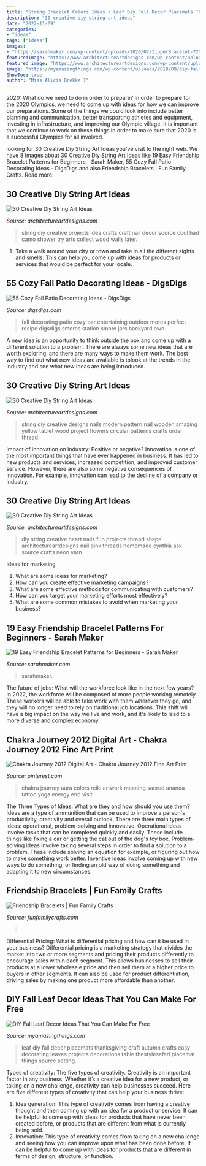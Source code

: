 ```yaml
---
title: "String Bracelet Colors Ideas : Leaf Diy Fall Decor Placemats Thanksgiving Craft Autumn Crafts Easy Decorating Leaves Projects Decorations Table Thestylesafari Placemat Things Source Setting"
description: "30 creative diy string art ideas"
date: "2022-11-09"
categories:
- "ideas"
tags: ["ideas"]
images:
- "https://sarahmaker.com/wp-content/uploads/2020/07/ZipperBracelet-720x960.jpg"
featuredImage: "https://www.architectureartdesigns.com/wp-content/uploads/2013/08/1028.jpg"
featured_image: "https://www.architectureartdesigns.com/wp-content/uploads/2013/08/1140.jpg"
image: "https://myamazingthings.com/wp-content/uploads/2018/09/diy-fall-leaf-decor-.jpg"
ShowToc: true
author: "Miss Alicia Brekke I"
---
```



2020: What do we need to do in order to prepare?
In order to prepare for the 2020 Olympics, we need to come up with ideas for how we can improve our preparations. Some of the things we could look into include better planning and communication, better transporting athletes and equipment, investing in infrastructure, and improving our Olympic village. It is important that we continue to work on these things in order to make sure that 2020 is a successful Olympics for all involved.

	

		
looking for 30 Creative Diy String Art Ideas you've visit to the right web. We have 8 Images about 30 Creative Diy String Art Ideas like 19 Easy Friendship Bracelet Patterns for Beginners - Sarah Maker, 55 Cozy Fall Patio Decorating Ideas - DigsDigs and also Friendship Bracelets | Fun Family Crafts. Read more:
		
    
## 30 Creative Diy String Art Ideas

<img loading=lazy src="https://www.architectureartdesigns.com/wp-content/uploads/2013/08/1028.jpg" onerror="this.onerror=null;this.src='https://tse3.mm.bing.net/th?id=OIP.teR6Cr1PsRZ08FT8SZEyMwHaKE&amp;pid=15.1';" alt="30 Creative Diy String Art Ideas">

_Source: architectureartdesigns.com_

>string diy creative projects idea crafts craft nail decor source cool had camo shower try arts collect wood walls later. 

	

1. Take a walk around your city or town and take in all the different sights and smells. This can help you come up with ideas for products or services that would be perfect for your locale. 

    
## 55 Cozy Fall Patio Decorating Ideas - DigsDigs

<img loading=lazy src="http://www.digsdigs.com/photos/2013/08/40-cozy-fall-patio-decorating-ideas-10.jpg" onerror="this.onerror=null;this.src='https://tse3.mm.bing.net/th?id=OIP._PeB1yWOrdRqGpHiaTQNkgHaLH&amp;pid=15.1';" alt="55 Cozy Fall Patio Decorating Ideas - DigsDigs">

_Source: digsdigs.com_

>fall decorating patio cozy bar entertaining outdoor mores perfect recipe digsdigs smores station smore jars backyard own. 

	

A new idea is an opportunity to think outside the box and come up with a different solution to a problem. There are always some new ideas that are worth exploring, and there are many ways to make them work. The best way to find out what new ideas are available is tolook at the trends in the industry and see what new ideas are being introduced.

    
## 30 Creative Diy String Art Ideas

<img loading=lazy src="http://www.architectureartdesigns.com/wp-content/uploads/2013/08/531.jpg" onerror="this.onerror=null;this.src='https://tse1.mm.bing.net/th?id=OIP.yk-Vv4P5ivwiyiC0rDBNUwHaKQ&amp;pid=15.1';" alt="30 Creative Diy String Art Ideas">

_Source: architectureartdesigns.com_

>string diy creative designs nails modern pattern nail wooden amazing yellow tablet wood project flowers circular patterns crafts order thread. 

	

Impact of innovation on industry: Positive or negative?
Innovation is one of the most important things that have ever happened in business. It has led to new products and services, increased competition, and improved customer service. However, there are also some negative consequences of innovation. For example, innovation can lead to the decline of a company or industry.

    
## 30 Creative Diy String Art Ideas

<img loading=lazy src="https://www.architectureartdesigns.com/wp-content/uploads/2013/08/1140.jpg" onerror="this.onerror=null;this.src='https://tse3.mm.bing.net/th?id=OIP.9NsooZY0SmASRJv-PAXwuQHaKZ&amp;pid=15.1';" alt="30 Creative Diy String Art Ideas">

_Source: architectureartdesigns.com_

>diy string creative heart nails fun projects thread shape architectureartdesigns nail pink threads homemade cynthia ask source crafts neon yarn. 

	

Ideas for marketing
1. What are some ideas for marketing? 
2. How can you create effective marketing campaigns? 
3. What are some effective methods for communicating with customers? 
4. How can you target your marketing efforts most effectively? 
5. What are some common mistakes to avoid when marketing your business?

    
## 19 Easy Friendship Bracelet Patterns For Beginners - Sarah Maker

<img loading=lazy src="https://sarahmaker.com/wp-content/uploads/2020/07/ZipperBracelet-720x960.jpg" onerror="this.onerror=null;this.src='https://tse4.mm.bing.net/th?id=OIP.0SHfjsq1CxbfgrjMfj6RRwHaJ4&amp;pid=15.1';" alt="19 Easy Friendship Bracelet Patterns for Beginners - Sarah Maker">

_Source: sarahmaker.com_

>sarahmaker. 

	

The future of jobs: What will the workforce look like in the next few years?
In 2022, the workforce will be composed of more people working remotely. These workers will be able to take work with them wherever they go, and they will no longer need to rely on traditional job locations. This shift will have a big impact on the way we live and work, and it's likely to lead to a more diverse and complex economy.

    
## Chakra Journey 2012 Digital Art - Chakra Journey 2012 Fine Art Print

<img loading=lazy src="https://i.pinimg.com/736x/e9/fd/7a/e9fd7a4a24b8042bf4cec40a7cdc971c--chakra-yoga-chakra-art.jpg" onerror="this.onerror=null;this.src='https://tse2.mm.bing.net/th?id=OIP.xENXRXk4fnWr-4C00tEhDAHaJ4&amp;pid=15.1';" alt="Chakra Journey 2012 Digital Art - Chakra Journey 2012 Fine Art Print">

_Source: pinterest.com_

>chakra journey aura colors reiki artwork meaning sacred ananda tattoo yoga energy end visit. 

	

The Three Types of Ideas: What are they and how should you use them?
Ideas are a type of ammunition that can be used to improve a person's productivity, creativity and overall outlook. There are three main types of ideas: operational, problem-solving and innovative.
Operational ideas involve tasks that can be completed quickly and easily. These include things like fixing a car or getting the cat out of the dog's toy box. Problem-solving ideas involve taking several steps in order to find a solution to a problem. These include solving an equation for example, or figuring out how to make something work better. Inventive ideas involve coming up with new ways to do something, or finding an old way of doing something and adapting it to new circumstances.

    
## Friendship Bracelets | Fun Family Crafts

<img loading=lazy src="https://funfamilycrafts.com/wp-content/uploads/2013/06/friendship_bracelet.jpg" onerror="this.onerror=null;this.src='https://tse3.mm.bing.net/th?id=OIP.4t2bVAuorzTCkhvS4-zqPgHaHa&amp;pid=15.1';" alt="Friendship Bracelets | Fun Family Crafts">

_Source: funfamilycrafts.com_

>. 

	

Differential Pricing: What is differential pricing and how can it be used in your business?
Differential pricing is a marketing strategy that divides the market into two or more segments and pricing their products differently to encourage sales within each segment. This allows businesses to sell their products at a lower wholesale price and then sell them at a higher price to buyers in other segments. It can also be used for product differentiation, driving sales by making one product more affordable than another.

    
## DIY Fall Leaf Decor Ideas That You Can Make For Free

<img loading=lazy src="https://myamazingthings.com/wp-content/uploads/2018/09/diy-fall-leaf-decor-.jpg" onerror="this.onerror=null;this.src='https://tse3.mm.bing.net/th?id=OIP.Kg-NDTepx3-oa0SodCkqrwHaLF&amp;pid=15.1';" alt="DIY Fall Leaf Decor Ideas That You Can Make For Free">

_Source: myamazingthings.com_

>leaf diy fall decor placemats thanksgiving craft autumn crafts easy decorating leaves projects decorations table thestylesafari placemat things source setting. 

	

Types of creativity: The five types of creativity.
Creativity is an important factor in any business. Whether it’s a creative idea for a new product, or taking on a new challenge, creativity can help businesses succeed. Here are five different types of creativity that can help your business thrive: 
1. Idea generation: This type of creativity comes from having a creative thought and then coming up with an idea for a product or service. It can be helpful to come up with ideas for products that have never been created before, or products that are different from what is currently being sold. 
2. Innovation: This type of creativity comes from taking on a new challenge and seeing how you can improve upon what has been done before. It can be helpful to come up with ideas for products that are different in terms of design, structure, or function. 

